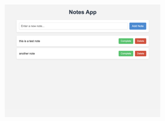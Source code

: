 <img width="894" alt="Screenshot 2025-06-10 at 15 02 55" src="https://github.com/Nsima/note-app-takehome/blob/main/output.png" />
